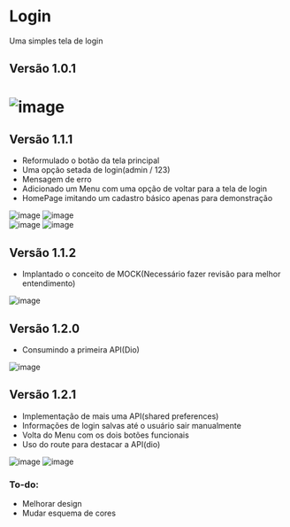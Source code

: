 # Login

Uma simples tela de login  
## Versão 1.0.1  

![image](https://user-images.githubusercontent.com/73318684/142338427-31e00e4c-3253-48ba-94da-cd3661ddcb69.png)  
===

## Versão 1.1.1    
- Reformulado o botão da tela principal
- Uma opção setada de login(admin / 123)
- Mensagem de erro
- Adicionado um Menu com uma opção de voltar para a tela de login 
- HomePage imitando um cadastro básico apenas para demonstração  

![image](https://user-images.githubusercontent.com/73318684/142925191-9df5a884-4115-42d7-b225-dd598f404990.png)
![image](https://user-images.githubusercontent.com/73318684/142925603-7e8e67e3-9ccf-4420-8739-d8e62ca09ad3.png)  
![image](https://user-images.githubusercontent.com/73318684/142925757-67d042c7-e214-467f-8401-8c2549bc8e12.png)
![image](https://user-images.githubusercontent.com/73318684/142925794-efa9a8e5-b667-4d1b-ae6f-3c57054c42c1.png)   

## Versão 1.1.2
- Implantado o conceito de MOCK(Necessário fazer revisão para melhor entendimento)  

![image](https://user-images.githubusercontent.com/73318684/143045071-6abc4f44-2428-4cd6-a4f2-2ec829691902.png)

## Versão 1.2.0
- Consumindo a primeira API(Dio)  

![image](https://user-images.githubusercontent.com/73318684/143313945-065a5157-eac3-4459-b7ad-66a155f220b4.png)  

## Versão 1.2.1

- Implementação de mais uma API(shared preferences)
- Informações de login salvas até o usuário sair manualmente 
- Volta do Menu com os dois botões funcionais   
- Uso do route para destacar a API(dio)

![image](https://user-images.githubusercontent.com/73318684/143520994-5a3a1f7e-eb94-450f-b25e-54849a522b6d.png)
![image](https://user-images.githubusercontent.com/73318684/143521173-bd4e4780-cedd-4524-b306-c4e386cec4d3.png)

### To-do: 
- Melhorar design
- Mudar esquema de cores











